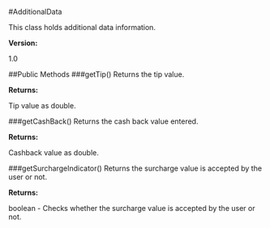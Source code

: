 #AdditionalData

This class holds additional data information.


**Version:**

1.0


##Public Methods
###getTip()
Returns the tip value.

**Returns:**

Tip value as double.

###getCashBack()
Returns the cash back value entered.

**Returns:**

Cashback value as double.

###getSurchargeIndicator()
Returns the surcharge value is accepted by the user or not.

**Returns:**

boolean - Checks whether the surcharge value is accepted by the user or not.
